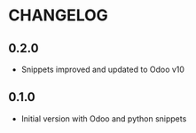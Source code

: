 # CHANGELOG

## 0.2.0
* Snippets improved and updated to Odoo v10

## 0.1.0
* Initial version with Odoo and python snippets
